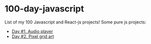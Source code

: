 # 100-day-javascript
List of my 100 Javascript and React-js projects!
Some pure js projects:
<ul>
  <li><a href="https://www.github.com/grigoryan-m/music-player.git">Day #1. Audio player</a></li>
  <li><a href="https://www.github.com/grigoryan-m/pixel-grid.git">Day #2. Pixel grid art</a></li>
</ul>
